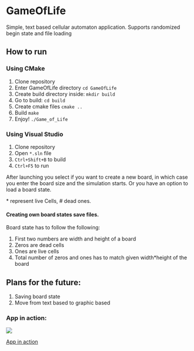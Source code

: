 # GameOfLife
Simple, text based cellular automaton application. Supports randomized begin state and file loading

## How to run
### Using CMake
1. Clone repository
2. Enter GameOfLife directory <code>cd GameOfLife</code>
3. Create build directory inside:
   <code>mkdir build</code>
4. Go to build:
   <code>cd build</code>
5. Create cmake files
   <code>cmake ..</code>
6. Build
   <code>make</code>
7. Enjoy!
   <code>./Game_of_Life</code>
### Using Visual Studio
1. Clone repository
2. Open <code>*.sln</code> file 
3. <code>Ctrl+Shift+B</code> to build
4. <code>Ctrl+F5</code> to run


After launching you select if you want to create a new board, in which case you enter the board size and the simulation starts. 
Or you have an option to load a board state.

\* represent live Cells, # dead ones.

#### Creating own board states save files.
Board state has to follow the following:
1. First two numbers are width and height of a board
2. Zeros are dead cells
3. Ones are live cells
4. Total number of zeros and ones has to match given width*height of the board 

## Plans for the future:
1. Saving board state
2. Move from text based to graphic based

### App in action:
[![](http://img.youtube.com/vi/cdUo8_2b6M8/0.jpg)](https://youtu.be/cdUo8_2b6M8 "App in action")

[App in action](https://youtu.be/cdUo8_2b6M8)
